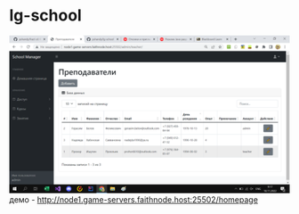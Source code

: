 # lg-school
![screenshot](/img.png?raw=true)
демо - http://node1.game-servers.faithnode.host:25502/homepage
